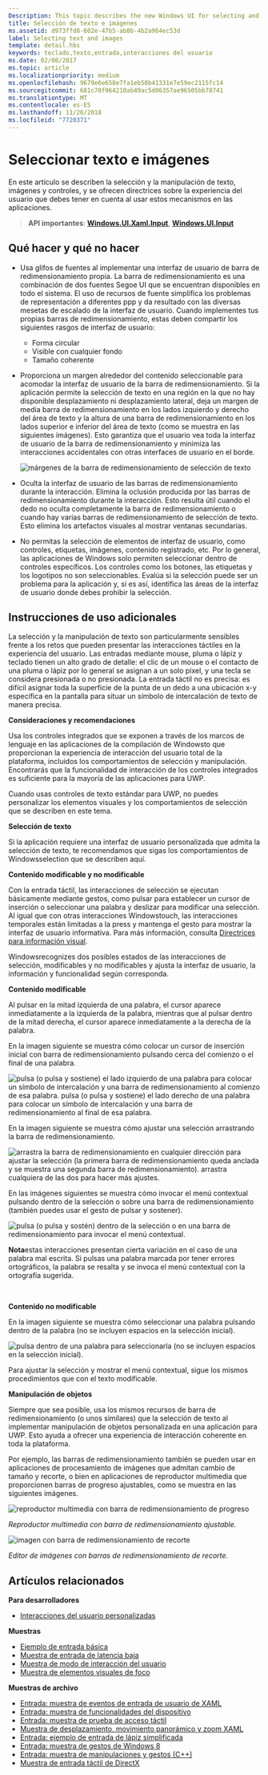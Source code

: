 ```yaml
---
Description: This topic describes the new Windows UI for selecting and manipulating text, images, and controls and provides user experience guidelines that should be considered when using these new selection and manipulation mechanisms in your UWP app.
title: Selección de texto e imágenes
ms.assetid: d973ffd8-602e-47b5-ab0b-4b2a964ec53d
label: Selecting text and images
template: detail.hbs
keywords: teclado,texto,entrada,interacciones del usuario
ms.date: 02/08/2017
ms.topic: article
ms.localizationpriority: medium
ms.openlocfilehash: 9679e6e658e7fa1eb50b41331e7e59ec2115fc14
ms.sourcegitcommit: 681c70f964210ab49ac5d06357ae96505bb78741
ms.translationtype: MT
ms.contentlocale: es-ES
ms.lasthandoff: 11/26/2018
ms.locfileid: "7720371"
---
```

# <a name="selecting-text-and-images"></a>Seleccionar texto e imágenes


En este artículo se describen la selección y la manipulación de texto, imágenes y controles, y se ofrecen directrices sobre la experiencia del usuario que debes tener en cuenta al usar estos mecanismos en las aplicaciones.

> **API importantes**: [**Windows.UI.Xaml.Input**](https://msdn.microsoft.com/library/windows/apps/br227994), [**Windows.UI.Input**](https://msdn.microsoft.com/library/windows/apps/br242084)
 


## <a name="dos-and-donts"></a>Qué hacer y qué no hacer


-   Usa glifos de fuentes al implementar una interfaz de usuario de barra de redimensionamiento propia. La barra de redimensionamiento es una combinación de dos fuentes Segoe UI que se encuentran disponibles en todo el sistema. El uso de recursos de fuente simplifica los problemas de representación a diferentes ppp y da resultado con las diversas mesetas de escalado de la interfaz de usuario. Cuando implementes tus propias barras de redimensionamiento, estas deben compartir los siguientes rasgos de interfaz de usuario:

    -   Forma circular
    -   Visible con cualquier fondo
    -   Tamaño coherente
-   Proporciona un margen alrededor del contenido seleccionable para acomodar la interfaz de usuario de la barra de redimensionamiento. Si la aplicación permite la selección de texto en una región en la que no hay disponible desplazamiento ni desplazamiento lateral, deja un margen de media barra de redimensionamiento en los lados izquierdo y derecho del área de texto y la altura de una barra de redimensionamiento en los lados superior e inferior del área de texto (como se muestra en las siguientes imágenes). Esto garantiza que el usuario vea toda la interfaz de usuario de la barra de redimensionamiento y minimiza las interacciones accidentales con otras interfaces de usuario en el borde.

    ![márgenes de la barra de redimensionamiento de selección de texto](images/textselection-gripper-margins.png)

-   Oculta la interfaz de usuario de las barras de redimensionamiento durante la interacción. Elimina la oclusión producida por las barras de redimensionamiento durante la interacción. Esto resulta útil cuando el dedo no oculta completamente la barra de redimensionamiento o cuando hay varias barras de redimensionamiento de selección de texto. Esto elimina los artefactos visuales al mostrar ventanas secundarias.

-   No permitas la selección de elementos de interfaz de usuario, como controles, etiquetas, imágenes, contenido registrado, etc. Por lo general, las aplicaciones de Windows solo permiten seleccionar dentro de controles específicos. Los controles como los botones, las etiquetas y los logotipos no son seleccionables. Evalúa si la selección puede ser un problema para la aplicación y, si es así, identifica las áreas de la interfaz de usuario donde debes prohibir la selección. 

## <a name="additional-usage-guidance"></a>Instrucciones de uso adicionales


La selección y la manipulación de texto son particularmente sensibles frente a los retos que pueden presentar las interacciones táctiles en la experiencia del usuario. Las entradas mediante mouse, pluma o lápiz y teclado tienen un alto grado de detalle: el clic de un mouse o el contacto de una pluma o lápiz por lo general se asignan a un solo píxel, y una tecla se considera presionada o no presionada. La entrada táctil no es precisa: es difícil asignar toda la superficie de la punta de un dedo a una ubicación x-y específica en la pantalla para situar un símbolo de intercalación de texto de manera precisa.

**Consideraciones y recomendaciones**

Usa los controles integrados que se exponen a través de los marcos de lenguaje en las aplicaciones de la compilación de Windowsto que proporcionan la experiencia de interacción del usuario total de la plataforma, incluidos los comportamientos de selección y manipulación. Encontrarás que la funcionalidad de interacción de los controles integrados es suficiente para la mayoría de las aplicaciones para UWP.

Cuando usas controles de texto estándar para UWP, no puedes personalizar los elementos visuales y los comportamientos de selección que se describen en este tema.

**Selección de texto**

Si la aplicación requiere una interfaz de usuario personalizada que admita la selección de texto, te recomendamos que sigas los comportamientos de Windowsselection que se describen aquí.

**Contenido modificable y no modificable**


Con la entrada táctil, las interacciones de selección se ejecutan básicamente mediante gestos, como pulsar para establecer un cursor de inserción o seleccionar una palabra y deslizar para modificar una selección. Al igual que con otras interacciones Windowstouch, las interacciones temporales están limitadas a la press y mantenga el gesto para mostrar la interfaz de usuario informativa. Para más información, consulta [Directrices para información visual](guidelines-for-visualfeedback.md).

Windowsrecognizes dos posibles estados de las interacciones de selección, modificables y no modificables y ajusta la interfaz de usuario, la información y funcionalidad según corresponda.

**Contenido modificable**

Al pulsar en la mitad izquierda de una palabra, el cursor aparece inmediatamente a la izquierda de la palabra, mientras que al pulsar dentro de la mitad derecha, el cursor aparece inmediatamente a la derecha de la palabra.

En la imagen siguiente se muestra cómo colocar un cursor de inserción inicial con barra de redimensionamiento pulsando cerca del comienzo o el final de una palabra.

![pulsa (o pulsa y sostiene) el lado izquierdo de una palabra para colocar un símbolo de intercalación y una barra de redimensionamiento al comienzo de esa palabra. pulsa (o pulsa y sostiene) el lado derecho de una palabra para colocar un símbolo de intercalación y una barra de redimensionamiento al final de esa palabra.](images/textselection-place-caret.png)

En la imagen siguiente se muestra cómo ajustar una selección arrastrando la barra de redimensionamiento.

![arrastra la barra de redimensionamiento en cualquier dirección para ajustar la selección (la primera barra de redimensionamiento queda anclada y se muestra una segunda barra de redimensionamiento). arrastra cualquiera de las dos para hacer más ajustes.](images/adjust-selection.png)

En las imágenes siguientes se muestra cómo invocar el menú contextual pulsando dentro de la selección o sobre una barra de redimensionamiento (también puedes usar el gesto de pulsar y sostener).

![pulsa (o pulsa y sostén) dentro de la selección o en una barra de redimensionamiento para invocar el menú contextual.](images/textselection-show-context.png)

**Nota**estas interacciones presentan cierta variación en el caso de una palabra mal escrita. Si pulsas una palabra marcada por tener errores ortográficos, la palabra se resalta y se invoca el menú contextual con la ortografía sugerida.

 

**Contenido no modificable**

En la imagen siguiente se muestra cómo seleccionar una palabra pulsando dentro de la palabra (no se incluyen espacios en la selección inicial).

![pulsa dentro de una palabra para seleccionarla (no se incluyen espacios en la selección inicial).](images/select-word.png)

Para ajustar la selección y mostrar el menú contextual, sigue los mismos procedimientos que con el texto modificable.

**Manipulación de objetos**

Siempre que sea posible, usa los mismos recursos de barra de redimensionamiento (o unos similares) que la selección de texto al implementar manipulación de objetos personalizada en una aplicación para UWP. Esto ayuda a ofrecer una experiencia de interacción coherente en toda la plataforma.

Por ejemplo, las barras de redimensionamiento también se pueden usar en aplicaciones de procesamiento de imágenes que admitan cambio de tamaño y recorte, o bien en aplicaciones de reproductor multimedia que proporcionen barras de progreso ajustables, como se muestra en las siguientes imágenes.

![reproductor multimedia con barra de redimensionamiento de progreso](images/gripper-mediaplayer.png)

*Reproductor multimedia con barra de redimensionamiento ajustable.*

![imagen con barra de redimensionamiento de recorte](images/gripper-imagemanip.png)

*Editor de imágenes con barras de redimensionamiento de recorte.*

## <a name="related-articles"></a>Artículos relacionados



**Para desarrolladores**
* [Interacciones del usuario personalizadas](https://msdn.microsoft.com/library/windows/apps/mt185599)

**Muestras**
* [Ejemplo de entrada básica](https://go.microsoft.com/fwlink/p/?LinkID=620302)
* [Muestra de entrada de latencia baja](https://go.microsoft.com/fwlink/p/?LinkID=620304)
* [Muestra de modo de interacción del usuario](https://go.microsoft.com/fwlink/p/?LinkID=619894)
* [Muestra de elementos visuales de foco](https://go.microsoft.com/fwlink/p/?LinkID=619895)

**Muestras de archivo**
* [Entrada: muestra de eventos de entrada de usuario de XAML](https://go.microsoft.com/fwlink/p/?linkid=226855)
* [Entrada: muestra de funcionalidades del dispositivo](https://go.microsoft.com/fwlink/p/?linkid=231530)
* [Entrada: muestra de prueba de acceso táctil](https://go.microsoft.com/fwlink/p/?linkid=231590)
* [Muestra de desplazamiento, movimiento panorámico y zoom XAML](https://go.microsoft.com/fwlink/p/?linkid=251717)
* [Entrada: ejemplo de entrada de lápiz simplificada](https://go.microsoft.com/fwlink/p/?linkid=246570)
* [Entrada: muestra de gestos de Windows 8](https://go.microsoft.com/fwlink/p/?LinkId=264995)
* [Entrada: muestra de manipulaciones y gestos (C++)](https://go.microsoft.com/fwlink/p/?linkid=231605)
* [Muestra de entrada táctil de DirectX](https://go.microsoft.com/fwlink/p/?LinkID=231627)
 

 




